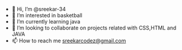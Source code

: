 - 👋 Hi, I’m @sreekar-34
- 👀 I’m interested in basketball
- 🌱 I’m currently learning java
- 💞️ I’m looking to collaborate on projects related with CSS,HTML and JAVA
- 📫 How to reach me sreekarcodez@gmail.com

<!---
sreekar-34/sreekar-34 is a ✨ special ✨ repository because its `README.md` (this file) appears on your GitHub profile.
You can click the Preview link to take a look at your changes.
--->
